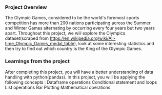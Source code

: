 ### Project Overview

 The Olympic Games, considered to be the world's foremost sports competition has more than 200 nations participating across the Summer and Winter Games alternating by occurring every four years but two years apart.
Throughout this project, we will explore the Olympics dataset(scraped from https://en.wikipedia.org/wiki/All-time_Olympic_Games_medal_table), look at some interesting statistics and then try to find out which country is the King of the Olympic Games.


### Learnings from the project

 After completing this project, you will have a better understanding of data handling with python(pandas). In this project, you will be applying the following concepts :
Dataframe operations
Conditional statement and loops
List operations
Bar Plotting
Mathematical operations



